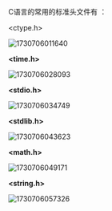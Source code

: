 C语言的常用的标准头文件有 ：

<ctype.h>

![1730706011640](images/c标准库常用api/1730706011640.png)

**<time.h>**

![1730706028093](images/c标准库常用api/1730706028093.png)

**<stdio.h>**

![1730706034749](images/c标准库常用api/1730706034749.png)

**<stdlib.h>**

![1730706043623](images/c标准库常用api/1730706043623.png)

**<math.h>**

![1730706049171](images/c标准库常用api/1730706049171.png)

**<string.h>**

![1730706057326](images/c标准库常用api/1730706057326.png)
